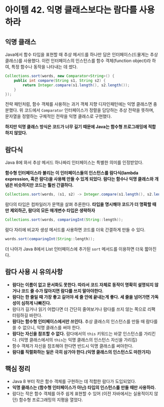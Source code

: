 # 아이템 42. 익명 클래스보다는 람다를 사용하라

## 익명 클래스

Java에서 함수 타입을 표현할 때 추상 메서드를 하나만 담은 인터페이스(드물게는 추상 클래스)를 사용했다. 이런 인터페이스의 인스턴스를 함수 객체(function object)라 하여, 특정 함수나 동작을 나타내는 데 썼다.

```java
Collections.sort(words, new Comparator<String>() {
    public int compare(String s1, String s2) {
        return Integer.compare(s1.length(), s2.length());
    }
});
```

전략 패턴처럼, 함수 객체를 사용하는 과거 객체 지향 디자인패턴에는 익명 클래스면 충분했다. 위 코드에서 `Comparator` 인터페이스가 정렬을 담당하는 추상 전략을 뜻하며, 문자열을 정렬하는 구체적인 전략을 익명 클래스로 구현했다.

**하지만 익명 클래스 방식은 코드가 너무 길기 때문에 Java는 함수형 프로그래밍에 적합하지 않았다.**

## 람다식

Java 8에 와서 추상 메서드 하나짜리 인터페이스는 특별한 의미를 인정받았다.

**함수형 인터페이스라 불리는 이 인터페이스들의 인스턴스를 람다식(lambda expression, 혹은 람다)을 사용해 만들 수 있게 되었다. 람다는 함수나 익명 클래스와 개념은 비슷하지만 코드는 훨씬 간결하다.**

```java
Collections.sort(words, (s1, s2) -> Integer.compare(s1.length(), s2.length()));
```

람다의 타입은 컴파일러가 문맥을 살펴 추론한다. **타입을 명시해야 코드가 더 명확할 때만 제외하곤, 람다의 모든 매개변수 타입은 생략하자**

```java
Collections.sort(words, comparingInt(String::length));
```

람다 자리에 비교자 생성 메서드를 사용하면 코드를 더욱 간결하게 만들 수 있다.

```java
words.sort(comparingInt(String::length));
```

더 나아가 Java 8에서 List 인터페이스에 추가된 `sort` 메서드를 이용하면 더욱 짧아진다.

## 람다 사용 시 유의사항

- **람다는 이름이 없고 문서화도 못한다. 따라서 코드 자체로 동작이 명확히 설명되지 않거나 코드 줄 수가 많아지면 람다를 쓰지 말아야한다.**
- **람다는 한 줄일 때 가장 좋고 길어야 세 줄 안에 끝내는게 좋다. 세 줄을 넘어가면 가독성이 심하게 나빠진다.**
- 람다가 길거나 읽기 어렵다면 더 간단히 줄여보거나 람다를 쓰지 않는 쪽으로 리팩터링하길 바란다.
- **람다는 함수형 인터페이스에서만 쓰인다.** 추상 클래스의 인스턴스를 만들 때 람다를 쓸 수 없으니, 익명 클래스를 써야 한다.
- **람다는 자신을 참조할 수 없다.** 람다에서의 `this` 키워드는 바깥 인스턴스를 가리킨다. (익명 클래스에서의 `this`는 익명 클래스의 인스턴스 자신을 가리킴)
- 함수 객체가 자신을 참조해야 한다면 반드시 익명 클래스를 써야한다.
- **람다를 직렬화하는 일은 극히 삼가야 한다.(익명 클래스의 인스턴스도 마찬가지)**

## 핵심 정리

- Java 8 부터 작은 함수 객체를 구현하는 데 적합한 람다가 도입되었다.
- **익명 클래스는 (함수형 인터페이스가 아닌) 타입의 인스턴스를 만들 때만 사용하라.**
- 람다는 작은 함수 객체를 아주 쉽게 표현할 수 있어 (이전 자바에서는 실용적이지 않던) 함수형 프로그래밍의 지평을 열었다.

